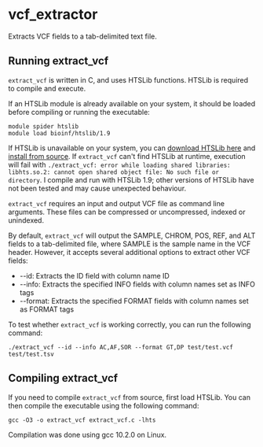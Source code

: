 # vcf_extractor
Extracts VCF fields to a tab-delimited text file.

## Running extract_vcf

```extract_vcf``` is written in C, and uses HTSLib functions. HTSLib is required to compile and execute.

If an HTSLib module is already available on your system, it should be loaded before compiling or running the executable:

```
module spider htslib
module load bioinf/htslib/1.9
```

If HTSLib is unavailable on your system, you can [download HTSLib here](https://www.htslib.org/download/) and [install from source](https://github.com/samtools/htslib/blob/develop/INSTALL). If ```extract_vcf``` can't find HTSLib at runtime, execution will fail with ```./extract_vcf: error while loading shared libraries: libhts.so.2: cannot open shared object file: No such file or directory```. I compile and run with HTSLib 1.9; other versions of HTSLib have not been tested and may cause unexpected behaviour.

```extract_vcf``` requires an input and output VCF file as command line arguments. These files can be compressed or uncompressed, indexed or unindexed.

By default, ```extract_vcf``` will output the SAMPLE, CHROM, POS, REF, and ALT fields to a tab-delimited file, where SAMPLE is the sample name in the VCF header. However, it accepts several additional options to extract other VCF fields:
* --id: Extracts the ID field with column name ID
* --info: Extracts the specified INFO fields with column names set as INFO tags
* --format: Extracts the specified FORMAT fields with column names set as FORMAT tags

To test whether ```extract_vcf``` is working correctly, you can run the following command:

```
./extract_vcf --id --info AC,AF,SOR --format GT,DP test/test.vcf test/test.tsv
```

## Compiling extract_vcf

If you need to compile ```extract_vcf``` from source, first load HTSLib. You can then compile the executable using the following command:

```gcc -O3 -o extract_vcf extract_vcf.c -lhts```

Compilation was done using gcc 10.2.0 on Linux.
